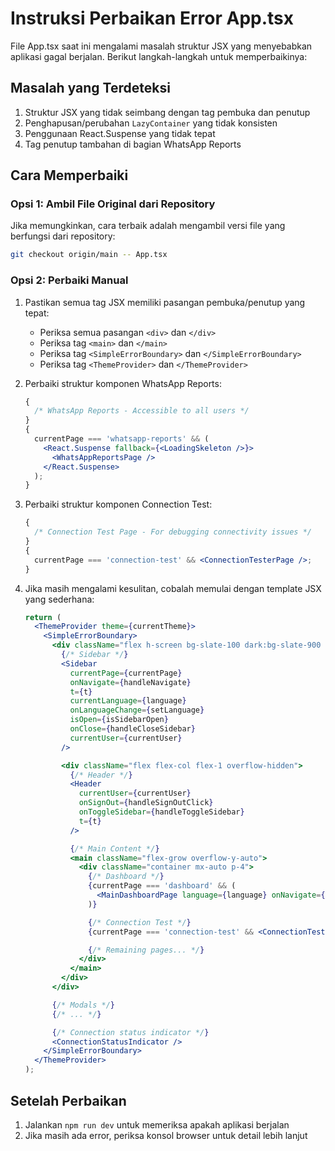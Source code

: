 # Instruksi Perbaikan Error App.tsx

File App.tsx saat ini mengalami masalah struktur JSX yang menyebabkan aplikasi gagal berjalan. Berikut langkah-langkah untuk memperbaikinya:

## Masalah yang Terdeteksi

1. Struktur JSX yang tidak seimbang dengan tag pembuka dan penutup
2. Penghapusan/perubahan `LazyContainer` yang tidak konsisten
3. Penggunaan React.Suspense yang tidak tepat
4. Tag penutup tambahan di bagian WhatsApp Reports

## Cara Memperbaiki

### Opsi 1: Ambil File Original dari Repository

Jika memungkinkan, cara terbaik adalah mengambil versi file yang berfungsi dari repository:

```bash
git checkout origin/main -- App.tsx
```

### Opsi 2: Perbaiki Manual

1. Pastikan semua tag JSX memiliki pasangan pembuka/penutup yang tepat:
   - Periksa semua pasangan `<div>` dan `</div>`
   - Periksa tag `<main>` dan `</main>`
   - Periksa tag `<SimpleErrorBoundary>` dan `</SimpleErrorBoundary>`
   - Periksa tag `<ThemeProvider>` dan `</ThemeProvider>`

2. Perbaiki struktur komponen WhatsApp Reports:

   ```jsx
   {
     /* WhatsApp Reports - Accessible to all users */
   }
   {
     currentPage === 'whatsapp-reports' && (
       <React.Suspense fallback={<LoadingSkeleton />}>
         <WhatsAppReportsPage />
       </React.Suspense>
     );
   }
   ```

3. Perbaiki struktur komponen Connection Test:

   ```jsx
   {
     /* Connection Test Page - For debugging connectivity issues */
   }
   {
     currentPage === 'connection-test' && <ConnectionTesterPage />;
   }
   ```

4. Jika masih mengalami kesulitan, cobalah memulai dengan template JSX yang sederhana:

   ```jsx
   return (
     <ThemeProvider theme={currentTheme}>
       <SimpleErrorBoundary>
         <div className="flex h-screen bg-slate-100 dark:bg-slate-900 overflow-hidden">
           {/* Sidebar */}
           <Sidebar
             currentPage={currentPage}
             onNavigate={handleNavigate}
             t={t}
             currentLanguage={language}
             onLanguageChange={setLanguage}
             isOpen={isSidebarOpen}
             onClose={handleCloseSidebar}
             currentUser={currentUser}
           />

           <div className="flex flex-col flex-1 overflow-hidden">
             {/* Header */}
             <Header
               currentUser={currentUser}
               onSignOut={handleSignOutClick}
               onToggleSidebar={handleToggleSidebar}
               t={t}
             />

             {/* Main Content */}
             <main className="flex-grow overflow-y-auto">
               <div className="container mx-auto p-4">
                 {/* Dashboard */}
                 {currentPage === 'dashboard' && (
                   <MainDashboardPage language={language} onNavigate={handleNavigate} />
                 )}

                 {/* Connection Test */}
                 {currentPage === 'connection-test' && <ConnectionTesterPage />}

                 {/* Remaining pages... */}
               </div>
             </main>
           </div>
         </div>

         {/* Modals */}
         {/* ... */}

         {/* Connection status indicator */}
         <ConnectionStatusIndicator />
       </SimpleErrorBoundary>
     </ThemeProvider>
   );
   ```

## Setelah Perbaikan

1. Jalankan `npm run dev` untuk memeriksa apakah aplikasi berjalan
2. Jika masih ada error, periksa konsol browser untuk detail lebih lanjut
